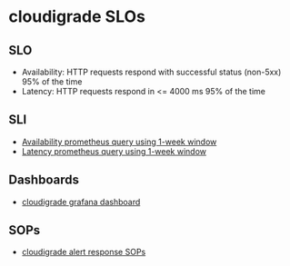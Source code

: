 # cloudigrade SLOs

## SLO

* Availability: HTTP requests respond with successful status (non-5xx) 95% of the time
* Latency: HTTP requests respond in <= 4000 ms 95% of the time

## SLI

* [Availability prometheus query using 1-week window](https://prometheus.crcp01ue1.devshift.net/graph?g0.expr=sum(rate(%0A%20%20api_3scale_gateway_api_status%7Benvironment%3D%22prod%22%2C%20exported_service%3D%22cloudigrade%22%2C%20status!%3D%225xx%22%7D%5B1d%5D%0A))%20%2F%20sum(rate(%0A%20%20api_3scale_gateway_api_status%7Benvironment%3D%22prod%22%2C%20exported_service%3D%22cloudigrade%22%7D%5B1d%5D%0A))&g0.tab=1&g0.stacked=0&g0.show_exemplars=0&g0.range_input=1h)
* [Latency prometheus query using 1-week window](https://prometheus.crcp01ue1.devshift.net/graph?g0.expr=sum(rate(%0A%20%20api_3scale_gateway_api_time_bucket%7Bexported_service%3D%22cloudigrade%22%2C%20le%3D%224000.0%22%7D%5B1d%5D%0A))%20%2F%20sum(rate(%0A%20%20api_3scale_gateway_api_time_bucket%7Bexported_service%3D%22cloudigrade%22%2C%20le%3D%22%2BInf%22%7D%5B1d%5D%0A))&g0.tab=1&g0.stacked=0&g0.show_exemplars=0&g0.range_input=1h)

## Dashboards

* [cloudigrade grafana dashboard](https://grafana.app-sre.devshift.net/d/O6v4rMpizda/cloudigrade?orgId=1&refresh=1m&var-datasource=crcp01ue1-prometheus&var-namespace=cloudigrade-prod)

## SOPs

* [cloudigrade alert response SOPs](https://gitlab.cee.redhat.com/service/app-interface/-/tree/master/docs/console.redhat.com/app-sops/cloudigrade/)
